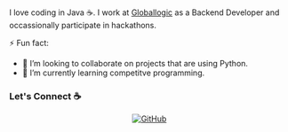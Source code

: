 I love coding in Java :coffee:. I work at [Globallogic](https://globallogic.com) as a Backend Developer and occassionally participate in hackathons.

<!--
**Capconve/Capconve** is a ✨ _special_ ✨ repository because its `README.md` (this file) appears on your GitHub profile.

Here are some ideas to get you started:

- 🔭 I’m currently working on ...
- 🌱 I’m currently learning ...
- 👯 I’m looking to collaborate on ...
- 🤔 I’m looking for help with ...
- 💬 Ask me about ...
- 📫 How to reach me: ...
- 😄 Pronouns: ...
- ⚡ Fun fact: ...
-->
⚡ Fun fact:
- 👯 I’m looking to collaborate on projects that are using Python.
- 🌱 I’m currently learning competitve programming.

### Let's Connect :coffee:
<p align="center">
	<a href="https://github.com/Capconve"><img src="https://img.icons8.com/bubbles/50/000000/github.png" alt="GitHub"/></a>
</p>
